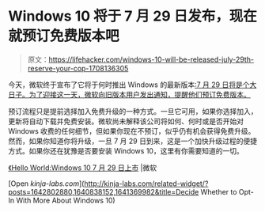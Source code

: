 # Windows 10 将于 7 月 29 日发布，现在就预订免费版本吧

> 原文：<https://lifehacker.com/windows-10-will-be-released-july-29th-reserve-your-cop-1708136305>

今天，微软终于宣布了它将于何时推出 Windows 的最新版本[:7 月 29 日将是个大日子。为了迎接这一天，微软向旧版本用户发出通知，提醒他们预订免费版本。](http://lifehacker.com/all-the-new-stuff-in-windows-10-1640838152)



预订流程只是提前选择加入免费升级的一种方式。一旦它可用，如果你选择加入，更新将自动下载并免费安装。微软尚未解释该公司将如何、何时或是否开始对 Windows 收费的任何细节，但如果你现在不预订，似乎仍有机会获得免费升级。然而，如果你知道你将升级，一旦 7 月 29 日到来，这是一个加快升级过程的便捷方式。如果你还在犹豫是否要安装 Windows 10，这里有你需要知道的一切。

[《Hello World:Windows 10 7 月 29 日上市](http://blogs.windows.com/bloggingwindows/2015/06/01/hello-world-windows-10-available-on-july-29/) |微软

[Open *kinja-labs.com*](http://kinja-labs.com/related-widget/?posts=1642802880,1640838152,1641369982&title=Decide Whether to Opt-In With More About Windows 10)